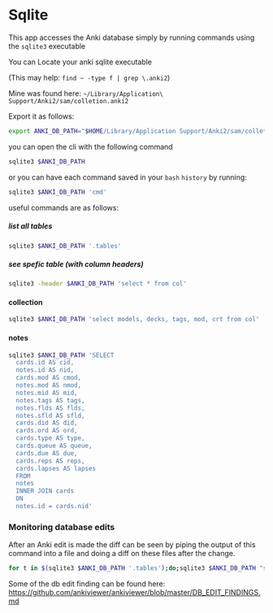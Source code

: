 # Sqlite

This app accesses the Anki database simply by running commands using the `sqlite3` executable

You can Locate your anki sqlite executable

(This may help: `find ~ -type f | grep \.anki2`)

Mine was found here:  `~/Library/Application\ Support/Anki2/sam/colletion.anki2`

Export it as follows:

```bash
export ANKI_DB_PATH="$HOME/Library/Application Support/Anki2/sam/colletion.anki2"
```

you can open the cli with the following command

```bash
sqlite3 $ANKI_DB_PATH
```

or you can have each command saved in your `bash` `history` by running:


```bash
sqlite3 $ANKI_DB_PATH 'cmd'
```

useful commands are as follows:

##### list all tables
```bash
sqlite3 $ANKI_DB_PATH '.tables'
```

##### see spefic table (with column headers)
```bash
sqlite3 -header $ANKI_DB_PATH 'select * from col'
```

#### collection

```bash
sqlite3 $ANKI_DB_PATH 'select models, decks, tags, mod, crt from col'
```

#### notes
```bash
sqlite3 $ANKI_DB_PATH 'SELECT
  cards.id AS cid,
  notes.id AS nid,
  cards.mod AS cmod,
  notes.mod AS nmod,
  notes.mid AS mid,
  notes.tags AS tags,
  notes.flds AS flds,
  notes.sfld AS sfld,
  cards.did AS did,
  cards.ord AS ord,
  cards.type AS type,
  cards.queue AS queue,
  cards.due AS due,
  cards.reps AS reps,
  cards.lapses AS lapses
  FROM
  notes
  INNER JOIN cards
  ON
  notes.id = cards.nid'
```

### Monitoring database edits

After an Anki edit is made the diff can be seen by piping the output of this command into a file and doing a diff on these files after the change.

```bash
for t in $(sqlite3 $ANKI_DB_PATH '.tables');do;sqlite3 $ANKI_DB_PATH "select * from $t";done
```

Some of the db edit finding can be found here: https://github.com/ankiviewer/ankiviewer/blob/master/DB_EDIT_FINDINGS.md
